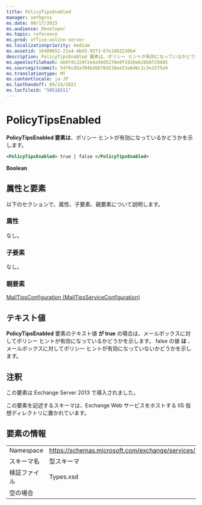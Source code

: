 ```yaml
---
title: PolicyTipsEnabled
manager: sethgros
ms.date: 09/17/2015
ms.audience: Developer
ms.topic: reference
ms.prod: office-online-server
ms.localizationpriority: medium
ms.assetid: 16409652-21e4-4bd3-9373-67e1882236b4
description: PolicyTipsEnabled 要素は、ポリシー ヒントが有効になっているかどうかを示します。
ms.openlocfilehash: de0fdc224f2e4a94d5270e0f1920eb28b0f29405
ms.sourcegitcommit: 54f6cd5a704b36b76d110ee53a6d6c1c3e15f5a9
ms.translationtype: MT
ms.contentlocale: ja-JP
ms.lasthandoff: 09/24/2021
ms.locfileid: "59516511"
---
```

# <a name="policytipsenabled"></a>PolicyTipsEnabled

**PolicyTipsEnabled 要素は**、ポリシー ヒントが有効になっているかどうかを示します。 
  
```XML
<PolicyTipsEnabled> true | false </PolicyTipsEnabled>
```

 **Boolean**
## <a name="attributes-and-elements"></a>属性と要素

以下のセクションで、属性、子要素、親要素について説明します。
  
### <a name="attributes"></a>属性

なし。
  
### <a name="child-elements"></a>子要素

なし。
  
### <a name="parent-elements"></a>親要素

[MailTipsConfiguration (MailTipsServiceConfiguration)](mailtipsconfiguration-mailtipsserviceconfiguration.md)
  
## <a name="text-value"></a>テキスト値

**PolicyTipsEnabled** 要素のテキスト値 **が true** の場合は、メールボックスに対してポリシー ヒントが有効になっているかどうかを示します。 false の値 **は** 、メールボックスに対してポリシー ヒントが有効になっていないかどうかを示します。 
  
## <a name="remarks"></a>注釈

この要素は Exchange Server 2013 で導入されました。
  
この要素を記述するスキーマは、Exchange Web サービスをホストする IIS 仮想ディレクトリに置かれています。
  
## <a name="element-information"></a>要素の情報

|||
|:-----|:-----|
|Namespace  <br/> |https://schemas.microsoft.com/exchange/services/2006/types  <br/> |
|スキーマ名  <br/> |型スキーマ  <br/> |
|検証ファイル  <br/> |Types.xsd  <br/> |
|空の場合  <br/> ||
   

